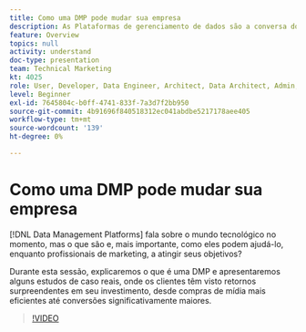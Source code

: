 ```yaml
---
title: Como uma DMP pode mudar sua empresa
description: As Plataformas de gerenciamento de dados são a conversa do mundo tecnológico atualmente, mas o que são e, mais importante, como elas podem ajudá-lo, à medida que os profissionais de marketing atingem seus objetivos? Durante esta sessão, explicaremos o que é uma DMP e apresentaremos alguns estudos de caso reais, onde os clientes têm visto retornos surpreendentes em seu investimento, desde compras de mídia mais eficientes até conversões significativamente maiores.
feature: Overview
topics: null
activity: understand
doc-type: presentation
team: Technical Marketing
kt: 4025
role: User, Developer, Data Engineer, Architect, Data Architect, Admin, Leader
level: Beginner
exl-id: 7645804c-b0ff-4741-833f-7a3d7f2bb950
source-git-commit: 4b91696f840518312ec041abdbe5217178aee405
workflow-type: tm+mt
source-wordcount: '139'
ht-degree: 0%

---
```


# Como uma DMP pode mudar sua empresa

[!DNL Data Management Platforms] fala sobre o mundo tecnológico no momento, mas o que são e, mais importante, como eles podem ajudá-lo, enquanto profissionais de marketing, a atingir seus objetivos?

Durante esta sessão, explicaremos o que é uma DMP e apresentaremos alguns estudos de caso reais, onde os clientes têm visto retornos surpreendentes em seu investimento, desde compras de mídia mais eficientes até conversões significativamente maiores.

>[!VIDEO](https://video.tv.adobe.com/v/29770/?quality=12)
